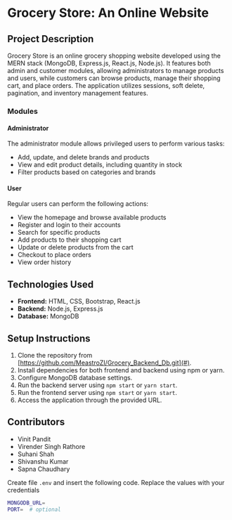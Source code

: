# Grocery Store: An Online Website

## Project Description

Grocery Store is an online grocery shopping website developed using the MERN stack (MongoDB, Express.js, React.js, Node.js). It features both admin and customer modules, allowing administrators to manage products and users, while customers can browse products, manage their shopping cart, and place orders. The application utilizes sessions, soft delete, pagination, and inventory management features.

### Modules

#### Administrator

The administrator module allows privileged users to perform various tasks:

- Add, update, and delete brands and products
- View and edit product details, including quantity in stock
- Filter products based on categories and brands

#### User

Regular users can perform the following actions:

- View the homepage and browse available products
- Register and login to their accounts
- Search for specific products
- Add products to their shopping cart
- Update or delete products from the cart
- Checkout to place orders
- View order history

## Technologies Used

- **Frontend:** HTML, CSS, Bootstrap, React.js
- **Backend:** Node.js, Express.js
- **Database:** MongoDB

## Setup Instructions

1. Clone the repository from [https://github.com/MeastroZI/Grocery_Backend_Db.git](#).
2. Install dependencies for both frontend and backend using npm or yarn.
3. Configure MongoDB database settings.
4. Run the backend server using `npm start` or `yarn start`.
5. Run the frontend server using `npm start` or `yarn start`.
6. Access the application through the provided URL.

## Contributors

- Vinit Pandit
- Virender Singh Rathore
- Suhani Shah
- Shivanshu Kumar
- Sapna Chaudhary

Create file `.env` and insert the following code. Replace the values with your credentials
```sh
MONGODB_URL=
PORT=  # optional
```
